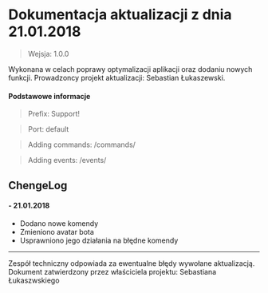 # Dokumentacja aktualizacji z dnia 21.01.2018
> Wejsja: 1.0.0

Wykonana w celach poprawy optymalizacji aplikacji oraz dodaniu nowych funkcji.
Prowadzoncy projekt aktualizacji: Sebastian Łukaszewski.

#### Podstawowe informacje
> Prefix: Support!

> Port: default

> Adding commands: /commands/

> Adding events: /events/

## ChengeLog
#### - 21.01.2018
- Dodano nowe komendy
- Zmieniono avatar bota
- Usprawniono jego działania na błędne komendy
____

Zespół techniczny odpowiada za ewentualne błędy wywołane aktualizacją.
Dokument zatwierdzony przez właściciela projektu: Sebastiana Łukaszwskiego